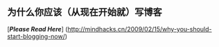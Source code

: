 ## 为什么你应该（从现在开始就）写博客
[***Please Read Here***]
(http://mindhacks.cn/2009/02/15/why-you-should-start-blogging-now/)
